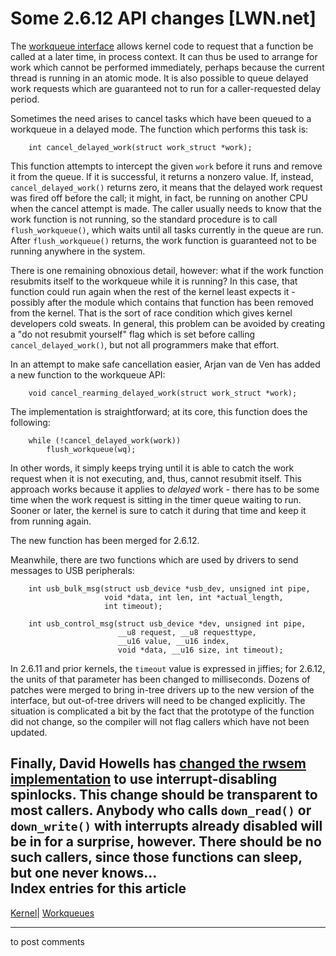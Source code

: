 # Some 2.6.12 API changes [LWN.net]

The [workqueue interface](/Articles/23634/) allows kernel code to request that a function be called at a later time, in process context. It can thus be used to arrange for work which cannot be performed immediately, perhaps because the current thread is running in an atomic mode. It is also possible to queue delayed work requests which are guaranteed not to run for a caller-requested delay period. 

Sometimes the need arises to cancel tasks which have been queued to a workqueue in a delayed mode. The function which performs this task is: 
    
    
        int cancel_delayed_work(struct work_struct *work);
    

This function attempts to intercept the given `work` before it runs and remove it from the queue. If it is successful, it returns a nonzero value. If, instead, `cancel_delayed_work()` returns zero, it means that the delayed work request was fired off before the call; it might, in fact, be running on another CPU when the cancel attempt is made. The caller usually needs to know that the work function is not running, so the standard procedure is to call `flush_workqueue()`, which waits until all tasks currently in the queue are run. After `flush_workqueue()` returns, the work function is guaranteed not to be running anywhere in the system. 

There is one remaining obnoxious detail, however: what if the work function resubmits itself to the workqueue while it is running? In this case, that function could run again when the rest of the kernel least expects it - possibly after the module which contains that function has been removed from the kernel. That is the sort of race condition which gives kernel developers cold sweats. In general, this problem can be avoided by creating a "do not resubmit yourself" flag which is set before calling `cancel_delayed_work()`, but not all programmers make that effort. 

In an attempt to make safe cancellation easier, Arjan van de Ven has added a new function to the workqueue API: 
    
    
        void cancel_rearming_delayed_work(struct work_struct *work);
    

The implementation is straightforward; at its core, this function does the following: 
    
    
    	while (!cancel_delayed_work(work))
    		flush_workqueue(wq);
    

In other words, it simply keeps trying until it is able to catch the work request when it is not executing, and, thus, cannot resubmit itself. This approach works because it applies to _delayed_ work - there has to be some time when the work request is sitting in the timer queue waiting to run. Sooner or later, the kernel is sure to catch it during that time and keep it from running again. 

The new function has been merged for 2.6.12. 

Meanwhile, there are two functions which are used by drivers to send messages to USB peripherals: 
    
    
        int usb_bulk_msg(struct usb_device *usb_dev, unsigned int pipe,
                         void *data, int len, int *actual_length,
                         int timeout);
    
        int usb_control_msg(struct usb_device *dev, unsigned int pipe,
                            __u8 request, __u8 requesttype,
                            __u16 value, __u16 index,
                            void *data, __u16 size, int timeout);
    

In 2.6.11 and prior kernels, the `timeout` value is expressed in jiffies; for 2.6.12, the units of that parameter has been changed to milliseconds. Dozens of patches were merged to bring in-tree drivers up to the new version of the interface, but out-of-tree drivers will need to be changed explicitly. The situation is complicated a bit by the fact that the prototype of the function did not change, so the compiler will not flag callers which have not been updated. 

Finally, David Howells has [changed the rwsem implementation](/Articles/126917/) to use interrupt-disabling spinlocks. This change should be transparent to most callers. Anybody who calls `down_read()` or `down_write()` with interrupts already disabled will be in for a surprise, however. There should be no such callers, since those functions can sleep, but one never knows...  
Index entries for this article  
---  
[Kernel](/Kernel/Index)| [Workqueues](/Kernel/Index#Workqueues)  
  


* * *

to post comments 

